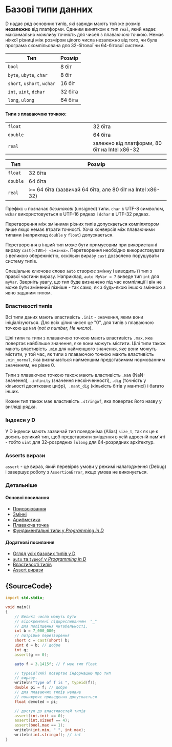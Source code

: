 # Базовi типи данних

D надає ряд основних типів, які завжди мають той же
розмір **незалежно**  від платформи. Єдиним винятком
є тип `real`, який надає максимально можливу
точність для чисел з плаваючою точкою. Немає ніякої різниці
між розміром цілого числа незалежно від того, чи була програма
скомпільована для 32-бітової чи 64-бітової системи.

| Тип                           | Розмір
|-------------------------------|------------
|`bool`                         | 8 біт
|`byte`, `ubyte`, `char`        | 8 біт
|`short`, `ushort`, `wchar`     | 16 біт
|`int`, `uint`, `dchar`         | 32 біта
|`long`, `ulong`                | 64 біта

#### Типи з плаваючою точкою:

<table class="table table-hover">
<tr><td width="250px"><code class="prettyprint">float</code></td> <td>32 біта</td></tr>
<tr><td><code class="prettyprint">double</code></td> <td>64 біта</td></tr>
<tr><td><code class="prettyprint">real</code></td> <td>залежно вiд платформи, 80 бiт на Intel x86-32</td></tr>
</table>

| Тип     | Розмір
|---------|--------------------------------------------------
|`float`  | 32 біта
|`double` | 64 біта
|`real`   | >= 64 біта (зазвичай 64 біта, але 80 біт на Intel x86-32)

Префікс `u` позначає *беззнаковi* (unsigned) типи. `char` є UTF-8
символом, `wchar` використовується в UTF-16 рядках і `dchar` в UTF-32 рядках.

Перетворення між змінними різних типів допускається компілятором лише
якщо немає втрати точностi. Хоча конверсія між плаваючими типами
(наприклад `double` у `float`) допускається.

Перетворення в інший тип може бути примусовим при використаннi виразу
`cast(<ТИП>) <змінна>`. Перетворення необхідно використовувати з великою
обережністю, оскiльки виразу `cast` дозволено порушувати систему типів.

Спеціальне ключове слово `auto` створює змінну і виводить її
тип з правої частини виразу. Наприклад, `auto MyVar = 7` виведе тип
`int` для `myVar`. Зверніть увагу, що тип буде визначено під час
компіляції і він не може бути змінений пiзнiше - так само, як з
будь-якою іншою змінною з явно заданим типом.

### Властивостi типiв

Всі типи даних мають властивість `.init` - значення, яким вони
iнiціалізуються. Для всіх цілих чисел це "0", для типiв з плаваючою
точкою це `NaN` (*not a number, Не число*).

Цілі типи та типи з плаваючою точкою мають властивість `.max`, яка
повертає найбільше значення, яке вони можуть містити. Цілі типи
також мають властивість `.min` для найменшого значення, яке вони можуть
містити, у той час, як типи з плаваючою точкою мають властивість
`.min_normal`, яка визначається найменшим представимим нормованним
значенням, не рівне 0.

Типи з плаваючою точкою також мають властивість `.NaN` (NaN-значення),
`.infinity` (значення нескінченності), `.dig` (точнiсть у кількостi
десяткових цифр),` .mant_dig` (кількість бітів у мантисі) і багато інших.

Кожен тип також має властивість `.stringof`, яка повертає його назву
у вигляді рядка.

### Iндекси у D

У D індекси мають зазвичай тип псевдоніма (Alias) `size_t`, так як це
є досить великий тип, щоб представляти зміщення в усій адресній
пам'яті - тобто `uint` для 32-розрядних і `ulong` для 64-розрядних
архітектур.

### Asserts вирази

`assert`  - це вираз, який перевіряє умови у режимі налагодження (Debug)
і завершує роботу з `AssertionError`, якщо умова не виконується.

### Детальнiше

#### Основнi посилання

- [Присвоювання](http://ddili.org/ders/d.en/assignment.html)
- [Змiннi](http://ddili.org/ders/d.en/variables.html)
- [Арифметика](http://ddili.org/ders/d.en/arithmetic.html)
- [Плаваюча точка](http://ddili.org/ders/d.en/floating_point.html)
- [Фундаментальнi типи у _Programming in D_](http://ddili.org/ders/d.en/types.html)

#### Додаткові посилання

- [Огляд усiх базових типiв у D](https://dlang.org/spec/type.html)
- [`auto` та `typeof` у _Programming in D_](http://ddili.org/ders/d.en/auto_and_typeof.html)
- [Властивостi типiв](https://dlang.org/spec/property.html)
- [Assert вирази](https://dlang.org/spec/expression.html#AssertExpression)

## {SourceCode}

```d
import std.stdio;

void main()
{
    // Великі числа можуть бути
    // вiдокремленi пiдкреслюванням  "_"
    // для полiпшення читабельності.
    int b = 7_000_000;
    // потрiбне перетворення
    short c = cast(short) b;
    uint d = b; // добре
    int g;
    assert(g == 0);

    auto f = 3.1415f; // f має тип float

    // typeid(VAR) повертає iнформацию про тип
    // виразу.
    writeln("type of f is ", typeid(f));
    double pi = f; // добре
    // для плаваючих типiв неявне
    // понижуючє приведення допускається
    float demoted = pi;

    // доступ до властивостей типiв
    assert(int.init == 0);
    assert(int.sizeof == 4);
    assert(bool.max == 1);
    writeln(int.min, " ", int.max);
    writeln(int.stringof); // int
}
```
